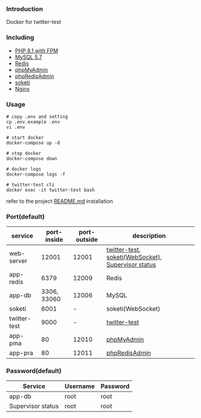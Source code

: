### Introduction
Docker for twitter-test

### Including
 - [PHP 8.1 with FPM](https://hub.docker.com/_/php)
 - [MySQL 5.7](https://hub.docker.com/_/mysql)
 - [Redis](https://hub.docker.com/_/redis)
 - [phpMyAdmin](https://hub.docker.com/r/phpmyadmin/phpmyadmin)
 - [phpRedisAdmin](https://hub.docker.com/r/erikdubbelboer/phpredisadmin)
 - [soketi](https://github.com/soketi/soketi)
 - [Nginx](https://hub.docker.com/_/nginx)

### Usage

```shell
# copy .env and setting
cp .env.example .env
vi .env

# start docker
docker-compose up -d

# stop docker
docker-compose down

# docker logs
docker-compose logs -f
```

```shell
# twitter-test cli
docker exec -it twitter-test bash
```
refer to the project [README.md](https://github.com/danielhuang-030/twitter-test/blob/master/README.md) installation


### Port(default)
| service  | port-inside | port-outside  | description |
|---|---|---|---|
| web-server  | 12001 | 12001 | [twitter-test](http://localhost:12001/api), [soketi(WebSocket)](http://localhost:12004), [Supervisor status](http://localhost:12008) |
| app-redis | 6379 | 12009 | Redis |
| app-db | 3306, 33060 | 12006 | MySQL |
| soketi | 6001 | - | soketi(WebSocket) |
| twitter-test | 9000 | - | [twitter-test](https://github.com/danielhuang-030/twitter-test) |
| app-pma | 80 | 12010 | [phpMyAdmin](http://localhost:12010) |
| app-pra | 80 | 12011 | [phpRedisAdmin](http://localhost:12011) |

### Password(default)
| Service  | Username | Password  |
|---|---|---|
| app-db | root | root |
| Supervisor status | root | root |
